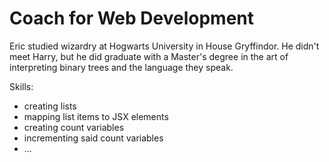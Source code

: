 # Coach for Web Development

Eric studied wizardry at Hogwarts University in House Gryffindor. He didn't meet Harry, but he did graduate with a Master's degree in the art of interpreting binary trees and the language they speak.

Skills:
- creating lists
- mapping list items to JSX elements
- creating count variables
- incrementing said count variables
- ...
